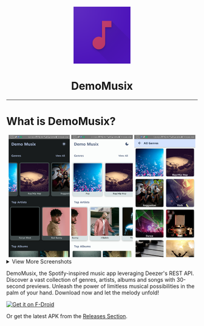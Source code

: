 <p align="center"><img src="fastlane/metadata/android/en-US/images/icon.png" width="150"></p>
<h1 align="center"><b>DemoMusix</b></h1>

---
# What is DemoMusix?
 
<div align="center">
    <img src="fastlane/metadata/android/en-US/images/phoneScreenshots/1.jpg" width="32%" alt="Screenshot 1" />
    <img src="fastlane/metadata/android/en-US/images/phoneScreenshots/2.jpg" width="32%" alt="Screenshot 2" />
    <img src="fastlane/metadata/android/en-US/images/phoneScreenshots/3.jpg" width="32%" alt="Screenshot 3" />
</div>

<details>
    <summary>View More Screenshots</summary>
    <div align="center">
        <img src="fastlane/metadata/android/en-US/images/phoneScreenshots/4.jpg" width="32%" alt="Screenshot 4" />
        <img src="fastlane/metadata/android/en-US/images/phoneScreenshots/5.jpg" width="32%" alt="Screenshot 5" />
        <img src="fastlane/metadata/android/en-US/images/phoneScreenshots/6.jpg" width="32%" alt="Screenshot 6" />
    </div>
    <div align="center">
        <img src="fastlane/metadata/android/en-US/images/phoneScreenshots/7.jpg" width="32%" alt="Screenshot 7" />
        <img src="fastlane/metadata/android/en-US/images/phoneScreenshots/8.jpg" width="32%" alt="Screenshot 8" />
    </div>
</details>

DemoMusix, the Spotify-inspired music app leveraging Deezer's REST API. Discover a vast collection of genres, artists, albums and songs with 30-second previews. Unleash the power of limitless musical possibilities in the palm of your hand. Download now and let the melody unfold!

[<img src="https://fdroid.gitlab.io/artwork/badge/get-it-on.png"
     alt="Get it on F-Droid"
     height="80">](https://f-droid.org/packages/com.nima.demomusix/)

Or get the latest APK from the [Releases Section](https://github.com/NimaKhajehpour/DemoMusix/releases/latest).
